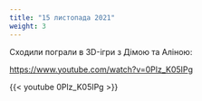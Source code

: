 ```yaml
---
title: "15 листопада 2021"
weight: 3
---
```


Сходили пограли в 3D-ігри з Дімою та Аліною:

https://www.youtube.com/watch?v=0Plz_K05IPg 

{{< youtube 0Plz_K05IPg  >}}